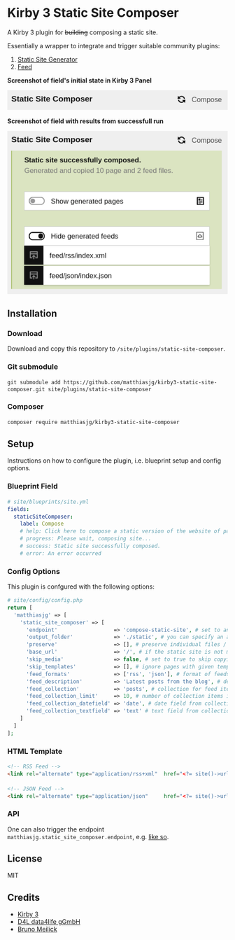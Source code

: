 # Kirby 3 Static Site Composer

A Kirby 3 plugin for ~~building~~ composing a static site.

Essentially a wrapper to integrate and trigger suitable community plugins:

1. [Static Site Generator](https://getkirby.com/plugins/d4l-data4life/static-site-generator)
2. [Feed](https://getkirby.com/plugins/bnomei/feed)

**Screenshot of field's initial state in Kirby 3 Panel**

![](screenshot_kirby3_panel_field.png)

**Screenshot of field with results from successfull run**

![](screenshot_kirby3_panel_field_success.png)

## Installation

### Download

Download and copy this repository to `/site/plugins/static-site-composer`.

### Git submodule

```
git submodule add https://github.com/matthiasjg/kirby3-static-site-composer.git site/plugins/static-site-composer
```

### Composer

```sh
composer require matthiasjg/kirby3-static-site-composer
```

## Setup

Instructions on how to configure the plugin, i.e. blueprint setup and config options.

### Blueprint Field

```yml
# site/blueprints/site.yml
fields:
  staticSiteComposer:
    label: Compose
    # help: Click here to compose a static version of the website of pages and feeds.
    # progress: Please wait, composing site...
    # success: Static site successfully composed.
    # error: An error occurred
```

### Config Options

This plugin is confgured with the following options:

```php
# site/config/config.php
return [
  'matthiasjg' => [
    'static_site_composer' => [
      'endpoint'                  => 'compose-static-site', # set to any string like 'compose-static-site' to use the built-in endpoint (mandatory when using the blueprint field)
      'output_folder'             => './static', # you can specify an absolute or relative path
      'preserve'                  => [], # preserve individual files / folders in the root level of the output folder (anything starting with "." is always preserved)
      'base_url'                  => '/', # if the static site is not mounted to the root folder of your domain, change accordingly here
      'skip_media'                => false, # set to true to skip copying media files, e.g. when they are already on a CDN; combinable with 'preserve' => ['media']
      'skip_templates'            => [], # ignore pages with given templates (home is always rendered)
      'feed_formats'              => ['rss', 'json'], # format of feeds  
      'feed_description'          => 'Latest posts from the blog', # description for feed
      'feed_collection'           => 'posts', # collection for feed items
      'feed_collection_limit'     => 10, # number of collection items in feed
      'feed_collection_datefield' => 'date', # date field from collection
      'feed_collection_textfield' => 'text' # text field from collection
    ]
  ]
];
```

### HTML Template

```html
<!-- RSS Feed -->
<link rel="alternate" type="application/rss+xml"  href="<?= site()->url() ?>/feed.rss"  title="<?= $site->title()->html() ?> RSS Feed">

<!-- JSON Feed -->
<link rel="alternate" type="application/json"     href="<?= site()->url() ?>/feed.json" title="<?= $site->title()->html() ?> JSON Feed">
```

### API

One can also trigger the endpoint `matthiasjg.static_site_composer.endpoint`, e.g. [like so](https://github.com/matthiasjg/kirby3-static-site-composer/blob/main/index.js#L80).

## License

MIT

## Credits

- [Kirby 3](https://github.com/getkirby)
- [D4L data4life gGmbH](https://github.com/d4l-data4life)
- [Bruno Meilick](https://github.com/bnomei)
